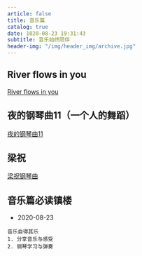 ```yaml
---
article: false
title: 音乐篇
catalog: true
date: 1020-08-23 19:31:43
subtitle: 音乐始终陪伴
header-img: "/img/header_img/archive.jpg"
---
```


## River flows in you
[River flows in you](/img/movie/riverflowsinyou.mp4)

## 夜的钢琴曲11（一个人的舞蹈）
[夜的钢琴曲11](/img/movie/yedegangqinqu11.mp4)

## 梁祝
[梁祝钢琴曲](/img/movie/liangzhu.mp4)


<!-- ## 原音乐篇入口，听学钢琴曲 
- 2020-08-23
- [点击此处收听钢琴曲](/piano/)，需要浏览器开启flash -->

## 音乐篇必读镇楼 
- 2020-08-23
```
音乐自得其乐
1. 分享音乐与感受
2. 钢琴学习与弹奏
```